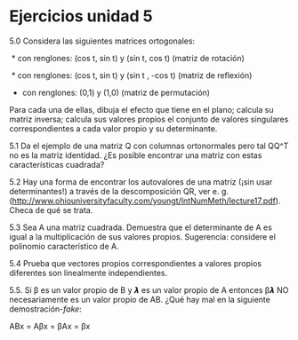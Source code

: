 # Ejercicios unidad 5

5.0 Considera las siguientes matrices ortogonales:

  * con renglones: (cos t, sin t) y (sin t, cos t) (matriz de rotación)
  
  * con renglones: (cos t, sin t) y (sin t , -cos t) (matriz de reflexión)
  
  * con renglones: (0,1) y (1,0) (matriz de permutación)

Para cada una de ellas, dibuja el efecto que tiene en el plano; calcula su matriz inversa; calcula sus valores propios el conjunto de valores singulares correspondientes a cada valor propio y su determinante.

5.1  Da el ejemplo de una matriz Q con columnas ortonormales pero tal QQ^T no es la matriz identidad. ¿Es posible encontrar una matriz con estas características cuadrada?

5.2 Hay una forma de encontrar los autovalores de una matriz (¡sin usar determinantes!) a través de la descomposición QR,
ver e. g. (http://www.ohiouniversityfaculty.com/youngt/IntNumMeth/lecture17.pdf). Checa de qué se trata.

5.3 Sea A una matriz cuadrada. Demuestra que el determinante de A es igual a la multiplicación de sus valores propios. Sugerencia: considere el polinomio característico de A.

5.4 Prueba que vectores propios correspondientes a valores propios diferentes son linealmente independientes.

5.5. Si β es un valor propio  de B y 𝞴 es un valor propio de A entonces  β𝞴 NO necesariamente es un valor propio de AB. ¿Qué hay mal en la siguiente demostración-*fake*:

ABx = Aβx = βAx = βx
